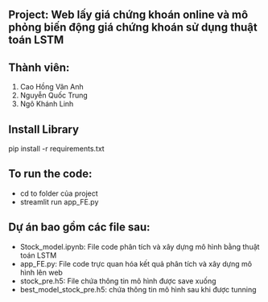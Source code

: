## Project: Web lấy giá chứng khoán online và mô phỏng biến động giá chứng khoán sử dụng thuật toán LSTM

## Thành viên:
1. Cao Hồng Vân Anh
2. Nguyễn Quốc Trung
3. Ngô Khánh Linh


## Install Library 
pip install -r requirements.txt

## To run the code: 
- cd to folder của project
- streamlit run app_FE.py

## Dự án bao gồm các file sau:
- Stock_model.ipynb: File code phân tích và xây dựng mô hình bằng thuật toán LSTM
- app_FE.py: File code trực quan hóa kết quả phân tích và xây dựng mô hình lên web
- stock_pre.h5: File chứa thông tin mô hình được save xuống
- best_model_stock_pre.h5: chứa thông tin mô hình sau khi được tunning  
